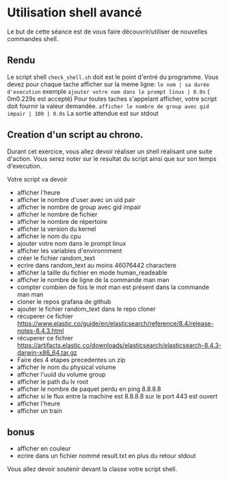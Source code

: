 #  Utilisation shell avancé

Le but de cette séance est de vous faire découvrir/utiliser de nouvelles commandes shell.

## Rendu
Le script shell `check_shell.sh` doit est le point d'entré du programme.
Vous devez pour chaque tache afficher sur la meme ligne:
`le nom | sa durée d'execution` exemple  `ajouter votre nom dans le prompt linux | 0.0s` ( 0m0.229s est accepté)
Pour toutes taches s'appelant afficher, votre script doit fournir la valeur demandée.
`afficher le nombre de group avec gid impair | 100 | 0.0s`
La sortie attendue est sur stdout

## Creation d'un script au chrono.

Durant cet exercice, vous allez devoir réaliser un shell réalisant une suite d'action.
Vous serez noter sur le resultat du script ainsi que sur son temps d'execution.

Votre script va devoir

- afficher l'heure
- afficher le nombre d'user avec un uid pair
- afficher le nombre de group avec gid impair
- afficher le nombre de fichier
- afficher le nombre de répertoire
- afficher la version du kernel
- afficher le nom du cpu
- ajouter votre nom dans le prompt linux
- afficher les variables d'environnment
- créer le fichier random_text
- ecrire dans random_text au moins 46076442 charactere
- afficher la taille du fichier en mode human_readeable
- afficher le nombre de ligne de la commande man man
- compter combien de fois le mot man est présent dans la commande man man
- cloner le repos grafana de github
- ajouter le fichier random_text dans le repo cloner
- récuperer ce fichier https://www.elastic.co/guide/en/elasticsearch/reference/8.4/release-notes-8.4.3.html
- récuperer ce fichier https://artifacts.elastic.co/downloads/elasticsearch/elasticsearch-8.4.3-darwin-x86_64.tar.gz
- Faire des 4 etapes precedentes un zip
- afficher le nom du physical volume
- afficher l'uuid du volume group
- afficher le path du lv root
- afficher le nombre de paquet perdu en ping 8.8.8.8
- afficher si le flux entre la machine est 8.8.8.8 sur le port 443 est ouvert
- afficher l'heure
- afficher un train

## bonus
- afficher en couleur
- ecrire dans un fichier nommé result.txt en plus du retour stdout


Vous allez devoir soutenir devant la classe votre script shell.
